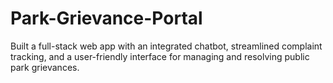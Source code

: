 # Park-Grievance-Portal
Built a full-stack web app with an integrated chatbot, streamlined complaint tracking, and a user-friendly interface for managing and resolving public park grievances.
